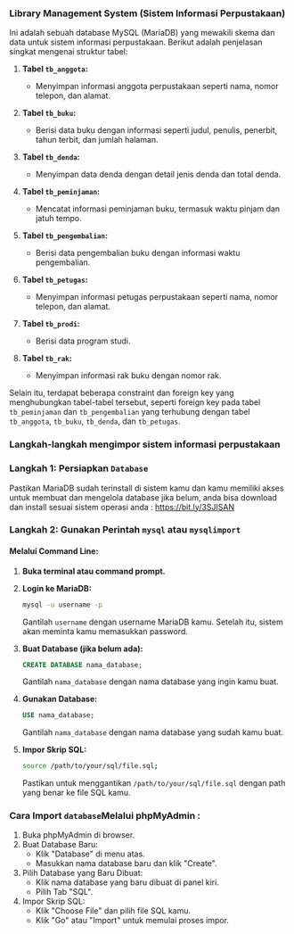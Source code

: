 ### Library Management System (Sistem Informasi Perpustakaan)

Ini adalah sebuah database MySQL (MariaDB) yang mewakili skema dan data untuk sistem informasi perpustakaan. Berikut adalah penjelasan singkat mengenai struktur tabel:

1. **Tabel `tb_anggota`:**
   - Menyimpan informasi anggota perpustakaan seperti nama, nomor telepon, dan alamat.

2. **Tabel `tb_buku`:**
   - Berisi data buku dengan informasi seperti judul, penulis, penerbit, tahun terbit, dan jumlah halaman.

3. **Tabel `tb_denda`:**
   - Menyimpan data denda dengan detail jenis denda dan total denda.

4. **Tabel `tb_peminjaman`:**
   - Mencatat informasi peminjaman buku, termasuk waktu pinjam dan jatuh tempo.

5. **Tabel `tb_pengembalian`:**
   - Berisi data pengembalian buku dengan informasi waktu pengembalian.

6. **Tabel `tb_petugas`:**
   - Menyimpan informasi petugas perpustakaan seperti nama, nomor telepon, dan alamat.

7. **Tabel `tb_prodi`:**
   - Berisi data program studi.

8. **Tabel `tb_rak`:**
   - Menyimpan informasi rak buku dengan nomor rak.

Selain itu, terdapat beberapa constraint dan foreign key yang menghubungkan tabel-tabel tersebut, seperti foreign key pada tabel `tb_peminjaman` dan `tb_pengembalian` yang terhubung dengan tabel `tb_anggota`, `tb_buku`, `tb_denda`, dan `tb_petugas`.

### Langkah-langkah mengimpor sistem informasi perpustakaan
### Langkah 1: Persiapkan `Database`
Pastikan MariaDB sudah terinstall di sistem kamu dan kamu memiliki akses untuk membuat dan mengelola database jika belum, anda bisa download dan install sesuai sistem operasi anda : https://bit.ly/3SJISAN

### Langkah 2: Gunakan Perintah `mysql` atau `mysqlimport`

#### Melalui Command Line:
1. **Buka terminal atau command prompt.**
2. **Login ke MariaDB:**
   ```bash
   mysql -u username -p
   ```
   Gantilah `username` dengan username MariaDB kamu. Setelah itu, sistem akan meminta kamu memasukkan password.

3. **Buat Database (jika belum ada):**
   ```sql
   CREATE DATABASE nama_database;
   ```
   Gantilah `nama_database` dengan nama database yang ingin kamu buat.

4. **Gunakan Database:**
   ```sql
   USE nama_database;
   ```
   Gantilah `nama_database` dengan nama database yang sudah kamu buat.

5. **Impor Skrip SQL:**
   ```bash
   source /path/to/your/sql/file.sql;
   ```
   Pastikan untuk menggantikan `/path/to/your/sql/file.sql` dengan path yang benar ke file SQL kamu.

### Cara Import `database`Melalui phpMyAdmin :
1) Buka phpMyAdmin di browser.
2) Buat Database Baru:
   - Klik "Database" di menu atas.
   - Masukkan nama database baru dan klik "Create".
3) Pilih Database yang Baru Dibuat:
   - Klik nama database yang baru dibuat di panel kiri.
   - Pilih Tab "SQL".
4) Impor Skrip SQL:
   - Klik "Choose File" dan pilih file SQL kamu.
   - Klik "Go" atau "Import" untuk memulai proses impor.
